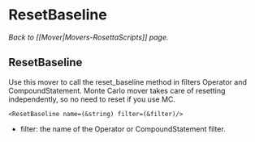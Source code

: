 # ResetBaseline
*Back to [[Mover|Movers-RosettaScripts]] page.*
## ResetBaseline

Use this mover to call the reset_baseline method in filters Operator and CompoundStatement. Monte Carlo mover takes care of
resetting independently, so no need to reset if you use MC.

```
<ResetBaseline name=(&string) filter=(&filter)/>
```
- filter: the name of the Operator or CompoundStatement filter.


